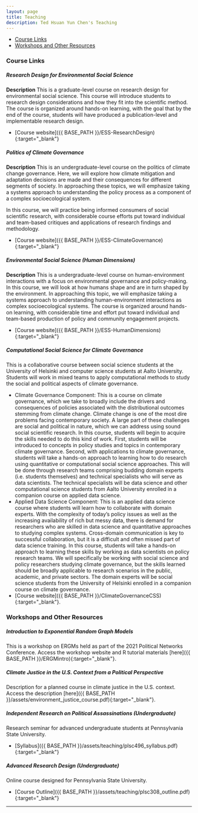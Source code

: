 ```yaml
---
layout: page
title: Teaching
description: Ted Hsuan Yun Chen's Teaching
---
```


<div class="navbar navbar-static-top">
    <div class="navbar-inner">
        <ul class="nav pull-right">
			<li><a href="#Course Links">Course Links</a></li>
            <li><a href="#Workshops and Other Resources">Workshops and Other Resources</a></li>
        </ul>
    </div>
</div>

### <a name="Course Links"></a> Course Links

##### Research Design for Environmental Social Science
**Description** This is a graduate-level course on research design for environmental social science. This course will introduce students to research design considerations and how they fit into the scientific method. The course is organized around hands-on learning, with the goal that by the end of the course, students will have produced a publication-level and implementable research design.
- [Course website]({{ BASE_PATH }}/ESS-ResearchDesign){:target="_blank"}

##### Politics of Climate Governance
**Description** This is an undergraduate-level course on the politics of climate change governance. Here, we will explore how climate mitigation and adaptation decisions are made and their consequences for different segments of society. In approaching these topics, we will emphasize taking a systems approach to understanding the policy process as a component of a complex socioecological system.

In this course, we will practice being informed consumers of social scientific research, with considerable course efforts put toward individual and team-based critiques and applications of research findings and methodology.
- [Course website]({{ BASE_PATH }}/ESS-ClimateGovernance){:target="_blank"}

##### Environmental Social Science (Human Dimensions)
**Description** This is a undergraduate-level course on human-environment interactions with a focus on environmental governance and policy-making. In this course, we will look at how humans shape and are in turn shaped by the environment. In approaching this topic, we will emphasize taking a systems approach to understanding human-environment interactions as complex socioecological systems. The course is organized around hands-on learning, with considerable time and effort put toward individual and team-based production of policy and community engagement projects.
- [Course website]({{ BASE_PATH }}/ESS-HumanDimensions){:target="_blank"}

##### Computational Social Science for Climate Governance
This is a collaborative course between social science students at the University of Helsinki and computer science students at Aalto University. Students will work in mixed teams to apply computational methods to study the social and political aspects of climate governance.
- Climate Governance Component: This is a course on climate governance, which we take to broadly include the drivers and consequences of policies associated with the distributional outcomes stemming from climate change. Climate change is one of the most dire problems facing contemporary society. A large part of these challenges are social and political in nature, which we can address using sound social scientific research. In this course, students will begin to acquire the skills needed to do this kind of work. First, students will be introduced to concepts in policy studies and topics in contemporary climate governance. Second, with applications to climate governance, students will take a hands-on approach to learning how to do research using quantitative or computational social science approaches. This will be done through research teams comprising budding domain experts (i.e. students themselves) and technical specialists who will serve as data scientists. The technical specialists will be data science and other computational science students from Aalto University enrolled in a companion course on applied data science.
- Applied Data Science Component: This is an applied data science course where students will learn how to collaborate with domain experts. With the complexity of today’s policy issues as well as the increasing availability of rich but messy data, there is demand for researchers who are skilled in data science and quantitative approaches to studying complex systems. Cross-domain communication is key to successful collaboration, but it is a difficult and often missed part of data science training. In this course, students will take a hands-on approach to learning these skills by working as data scientists on policy research teams. We will specifically be working with social science and policy researchers studying climate governance, but the skills learned should be broadly applicable to research scenarios in the public, academic, and private sectors. The domain experts will be social science students from the University of Helsinki enrolled in a companion course on climate governance.
- [Course website]({{ BASE_PATH }}/ClimateGovernanceCSS){:target="_blank"}.

### <a name="Workshops and Other Resources"></a> Workshops and Other Resources
##### Introduction to Exponential Random Graph Models
This is a workshop on ERGMs held as part of the 2021 Political Networks Conference. Access the workshop website and R tutorial materials [here]({{ BASE_PATH }}/ERGMintro){:target="_blank"}.

##### Climate Justice in the U.S. Context from a Political Perspective
Description for a planned course in climate justice in the U.S. context. Access the description [here]({{ BASE_PATH }}/assets/environment_justice_course.pdf){:target="_blank"}.

##### Independent Research on Political Assassinations (Undergraduate)
Research seminar for advanced undergraduate students at Pennsylvania State University.
- [Syllabus]({{ BASE_PATH }}/assets/teaching/plsc496_syllabus.pdf){:target="_blank"}

##### Advanced Research Design (Undergraduate)
Online course designed for Pennsylvania State University.
- [Course Outline]({{ BASE_PATH }}/assets/teaching/plsc308_outline.pdf){:target="_blank"}

---
